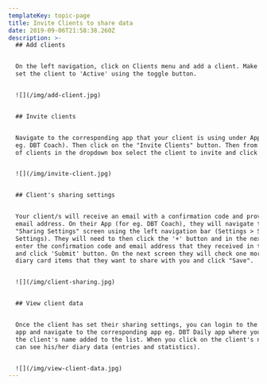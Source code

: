 ```yaml
---
templateKey: topic-page
title: Invite Clients to share data
date: 2019-09-06T21:58:38.260Z
description: >-
  ## Add clients


  On the left navigation, click on Clients menu and add a client. Make sure you
  set the client to 'Active' using the toggle button.


  ![](/img/add-client.jpg)


  ## Invite clients


  Navigate to the corresponding app that your client is using under Apps (for
  eg. DBT Coach). Then click on the "Invite Clients" button. Then from the list
  of clients in the dropdown box select the client to invite and click "Send".


  ![](/img/invite-client.jpg)


  ## Client's sharing settings


  Your client/s will receive an email with a confirmation code and provider
  email address. On their App (for eg. DBT Coach), they will navigate to
  "Sharing Settings" screen using the left navigation bar (Settings > Sharing
  Settings). They will need to then click the '+' button and in the next screen
  enter the confirmation code and email address that they received in the email
  and click 'Submit' button. On the next screen they will check one more more
  diary card items that they want to share with you and click "Save".


  ![](/img/client-sharing.jpg)


  ## View client data


  Once the client has set their sharing settings, you can login to the clinician
  app and navigate to the corresponding app eg. DBT Daily app where you can see
  the client's name added to the list. When you click on the client's name, you
  can see his/her diary data (entries and statistics).


  ![](/img/view-client-data.jpg)
---
```


